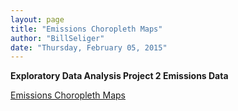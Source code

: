 ```yaml
---
layout: page
title: "Emissions Choropleth Maps"
author: "BillSeliger"
date: "Thursday, February 05, 2015"
---
```


**Exploratory Data Analysis Project 2 Emissions Data**

[Emissions Choropleth Maps](https://github.com/BillSeliger/ExData_Plotting2/blob/master/ChorMap.md)

